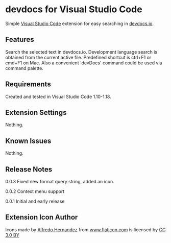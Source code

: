 # devdocs for Visual Studio Code

Simple [Visual Studio Code](https://code.visualstudio.com/) extension for easy searching in [devdocs.io](http://devdocs.io/).

## Features

Search the selected text in devdocs.io. Development language search is obtained from the current active file. Predefined shortcut is ctrl+F1 or cmd+F1 on Mac. Also a convenient 'devDocs' command could be used via command palette.

## Requirements

Created and tested in Visual Studio Code 1.10-1.18.

## Extension Settings

Nothing.

## Known Issues

Nothing.

## Release Notes

0.0.3 Fixed new format query string, added an icon.

0.0.2 Context menu support

0.0.1 Initial and early release

## Extension Icon Author

<div>Icons made by <a href="https://www.flaticon.com/authors/alfredo-hernandez" title="Alfredo Hernandez">Alfredo Hernandez</a> from <a href="https://www.flaticon.com/" title="Flaticon">www.flaticon.com</a> is licensed by <a href="http://creativecommons.org/licenses/by/3.0/" title="Creative Commons BY 3.0" target="_blank">CC 3.0 BY</a></div>